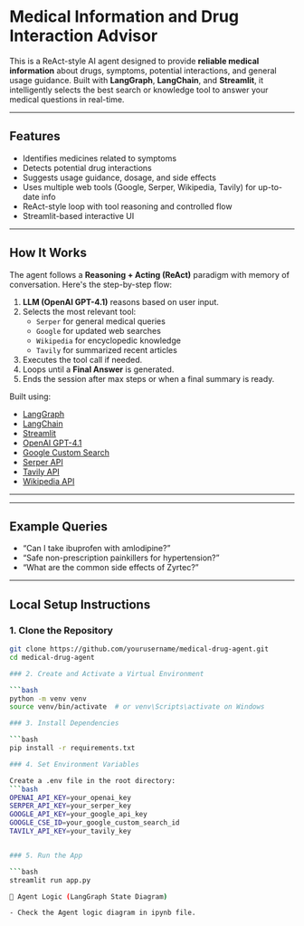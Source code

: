 #  Medical Information and Drug Interaction Advisor

This is a ReAct-style AI agent designed to provide **reliable medical information** about drugs, symptoms, potential interactions, and general usage guidance. Built with **LangGraph**, **LangChain**, and **Streamlit**, it intelligently selects the best search or knowledge tool to answer your medical questions in real-time.

---


## Features

-  Identifies medicines related to symptoms
-  Detects potential drug interactions
-  Suggests usage guidance, dosage, and side effects
-  Uses multiple web tools (Google, Serper, Wikipedia, Tavily) for up-to-date info
-  ReAct-style loop with tool reasoning and controlled flow
-  Streamlit-based interactive UI

---

##  How It Works

The agent follows a **Reasoning + Acting (ReAct)** paradigm with memory of conversation. Here's the step-by-step flow:

1. **LLM (OpenAI GPT-4.1)** reasons based on user input.
2. Selects the most relevant tool:
   - `Serper` for general medical queries
   - `Google` for updated web searches
   - `Wikipedia` for encyclopedic knowledge
   - `Tavily` for summarized recent articles
3. Executes the tool call if needed.
4. Loops until a **Final Answer** is generated.
5. Ends the session after max steps or when a final summary is ready.

Built using:

- [LangGraph](https://github.com/langchain-ai/langgraph)
- [LangChain](https://www.langchain.com/)
- [Streamlit](https://streamlit.io/)
- [OpenAI GPT-4.1](https://openai.com/)
- [Google Custom Search](https://programmablesearchengine.google.com/)
- [Serper API](https://serper.dev/)
- [Tavily API](https://www.tavily.com/)
- [Wikipedia API](https://www.mediawiki.org/wiki/API:Main_page)

---

---

##  Example Queries

- “Can I take ibuprofen with amlodipine?”
- “Safe non-prescription painkillers for hypertension?”
- “What are the common side effects of Zyrtec?”

---

##  Local Setup Instructions

### 1. Clone the Repository

```bash
git clone https://github.com/yourusername/medical-drug-agent.git
cd medical-drug-agent

### 2. Create and Activate a Virtual Environment

```bash
python -m venv venv
source venv/bin/activate  # or venv\Scripts\activate on Windows

### 3. Install Dependencies

```bash
pip install -r requirements.txt

### 4. Set Environment Variables

Create a .env file in the root directory:
```bash
OPENAI_API_KEY=your_openai_key
SERPER_API_KEY=your_serper_key
GOOGLE_API_KEY=your_google_api_key
GOOGLE_CSE_ID=your_google_custom_search_id
TAVILY_API_KEY=your_tavily_key


### 5. Run the App

```bash
streamlit run app.py

🧩 Agent Logic (LangGraph State Diagram)

- Check the Agent logic diagram in ipynb file. 